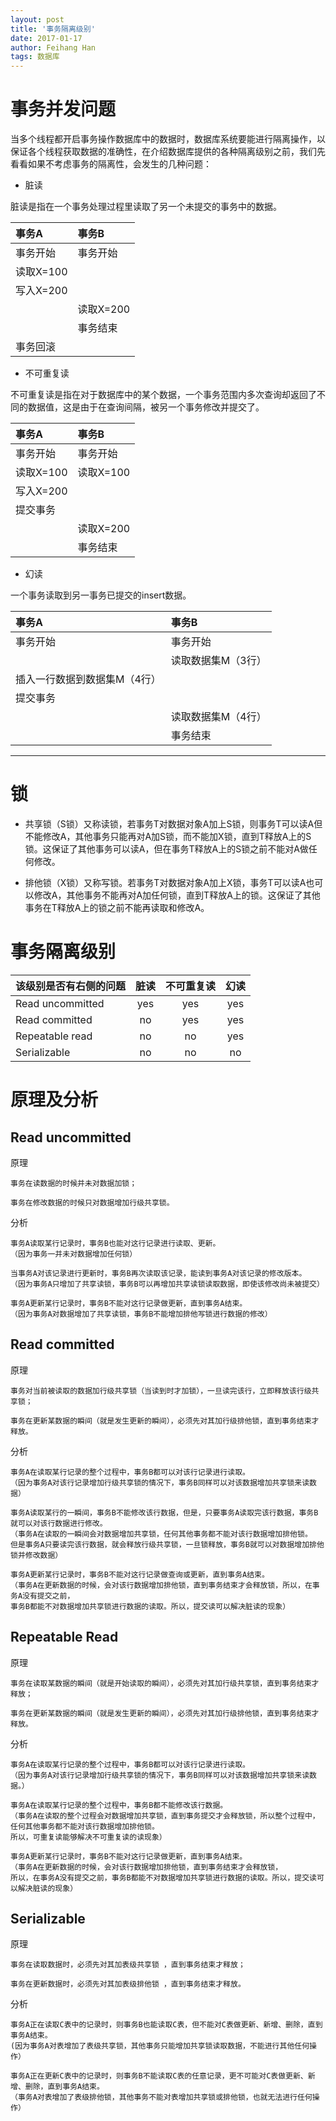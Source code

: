 ```yaml
---
layout: post
title: '事务隔离级别'
date: 2017-01-17
author: Feihang Han
tags: 数据库
---
```


# 事务并发问题

当多个线程都开启事务操作数据库中的数据时，数据库系统要能进行隔离操作，以保证各个线程获取数据的准确性，在介绍数据库提供的各种隔离级别之前，我们先看看如果不考虑事务的隔离性，会发生的几种问题：

* 脏读

脏读是指在一个事务处理过程里读取了另一个未提交的事务中的数据。

| 事务A | 事务B |
| :--- | :--- |
| 事务开始 | 事务开始 |
| 读取X=100 |  |
| 写入X=200 |  |
|  | 读取X=200 |
|  | 事务结束 |
| 事务回滚 |  |

* 不可重复读

不可重复读是指在对于数据库中的某个数据，一个事务范围内多次查询却返回了不同的数据值，这是由于在查询间隔，被另一个事务修改并提交了。

| 事务A | 事务B |
| :--- | :--- |
| 事务开始 | 事务开始 |
| 读取X=100 | 读取X=100 |
| 写入X=200 |  |
| 提交事务 |  |
|  | 读取X=200 |
|  | 事务结束 |

* 幻读

一个事务读取到另一事务已提交的insert数据。

| 事务A | 事务B |
| :--- | :--- |
| 事务开始 | 事务开始 |
|  | 读取数据集M（3行） |
| 插入一行数据到数据集M（4行） |  |
| 提交事务 |  |
|  | 读取数据集M（4行） |
|  | 事务结束 |

---

# 锁

* 共享锁（S锁）又称读锁，若事务T对数据对象A加上S锁，则事务T可以读A但不能修改A，其他事务只能再对A加S锁，而不能加X锁，直到T释放A上的S 锁。这保证了其他事务可以读A，但在事务T释放A上的S锁之前不能对A做任何修改。

* 排他锁（X锁）又称写锁。若事务T对数据对象A加上X锁，事务T可以读A也可以修改A，其他事务不能再对A加任何锁，直到T释放A上的锁。这保证了其他事务在T释放A上的锁之前不能再读取和修改A。

# 事务隔离级别

| 该级别是否有右侧的问题 | 脏读 | 不可重复读 | 幻读 |
| :--- | :---: | :---: | :---: |
| Read uncommitted | yes | yes | yes |
| Read committed | no | yes | yes |
| Repeatable read | no | no | yes |
| Serializable | no | no | no |

# 原理及分析

## Read uncommitted

原理

```
事务在读数据的时候并未对数据加锁；

事务在修改数据的时候只对数据增加行级共享锁。
```

分析

```
事务A读取某行记录时，事务B也能对这行记录进行读取、更新。
（因为事务一并未对数据增加任何锁）

当事务A对该记录进行更新时，事务B再次读取该记录，能读到事务A对该记录的修改版本。
（因为事务A只增加了共享读锁，事务B可以再增加共享读锁读取数据，即使该修改尚未被提交）

事务A更新某行记录时，事务B不能对这行记录做更新，直到事务A结束。
（因为事务A对数据增加了共享读锁，事务B不能增加排他写锁进行数据的修改）
```

## Read committed

原理

```
事务对当前被读取的数据加行级共享锁（当读到时才加锁），一旦读完该行，立即释放该行级共享锁；

事务在更新某数据的瞬间（就是发生更新的瞬间），必须先对其加行级排他锁，直到事务结束才释放。
```

分析

```
事务A在读取某行记录的整个过程中，事务B都可以对该行记录进行读取。
（因为事务A对该行记录增加行级共享锁的情况下，事务B同样可以对该数据增加共享锁来读数据）

事务A读取某行的一瞬间，事务B不能修改该行数据，但是，只要事务A读取完该行数据，事务B就可以对该行数据进行修改。
（事务A在读取的一瞬间会对数据增加共享锁，任何其他事务都不能对该行数据增加排他锁。
但是事务A只要读完该行数据，就会释放行级共享锁，一旦锁释放，事务B就可以对数据增加排他锁并修改数据）

事务A更新某行记录时，事务B不能对这行记录做查询或更新，直到事务A结束。
（事务A在更新数据的时候，会对该行数据增加排他锁，直到事务结束才会释放锁，所以，在事务A没有提交之前，
事务B都能不对数据增加共享锁进行数据的读取。所以，提交读可以解决脏读的现象）
```

## Repeatable Read

原理

```
事务在读取某数据的瞬间（就是开始读取的瞬间），必须先对其加行级共享锁，直到事务结束才释放；

事务在更新某数据的瞬间（就是发生更新的瞬间），必须先对其加行级排他锁，直到事务结束才释放。
```

分析

```
事务A在读取某行记录的整个过程中，事务B都可以对该行记录进行读取。
（因为事务A对该行记录增加行级共享锁的情况下，事务B同样可以对该数据增加共享锁来读数据。）

事务A在读取某行记录的整个过程中，事务B都不能修改该行数据。
（事务A在读取的整个过程会对数据增加共享锁，直到事务提交才会释放锁，所以整个过程中，任何其他事务都不能对该行数据增加排他锁。
所以，可重复读能够解决不可重复读的读现象）

事务A更新某行记录时，事务B不能对这行记录做更新，直到事务A结束。
（事务A在更新数据的时候，会对该行数据增加排他锁，直到事务结束才会释放锁，
所以，在事务A没有提交之前，事务B都能不对数据增加共享锁进行数据的读取。所以，提交读可以解决脏读的现象）
```

## Serializable

原理

```
事务在读取数据时，必须先对其加表级共享锁 ，直到事务结束才释放；

事务在更新数据时，必须先对其加表级排他锁 ，直到事务结束才释放。
```

分析

```
事务A正在读取C表中的记录时，则事务B也能读取C表，但不能对C表做更新、新增、删除，直到事务A结束。
(因为事务A对表增加了表级共享锁，其他事务只能增加共享锁读取数据，不能进行其他任何操作）

事务A正在更新C表中的记录时，则事务B不能读取C表的任意记录，更不可能对C表做更新、新增、删除，直到事务A结束。
（事务A对表增加了表级排他锁，其他事务不能对表增加共享锁或排他锁，也就无法进行任何操作）
```



